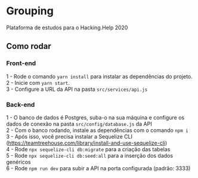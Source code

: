 # Grouping

Plataforma de estudos para o Hacking.Help 2020

## Como rodar

### Front-end

1 - Rode o comando `yarn install` para instalar as dependências do projeto.<br>
2 - Inicie com `yarn start`.<br>
3 - Configure a URL da API na pasta `src/services/api.js`<br>

### Back-end

1 - O banco de dados é Postgres, suba-o na sua máquina e configure os dados de conexão na pasta `src/config/database.js` da API<br>
2 - Com o banco rodando, instale as dependências com o comando `npm i`<br>
3 - Após isso, você precisa instalar a Sequelize CLI (https://teamtreehouse.com/library/install-and-use-sequelize-cli)<br>
4 - Rode `npx sequelize-cli db:migrate` para a criação das tabelas<br>
5 - Rode `npx sequelize-cli db:seed:all` para a inserção dos dados genéricos<br>
6 - Rode `npm run dev` para subir a API na porta configurada (padrão: 3333)<br>
